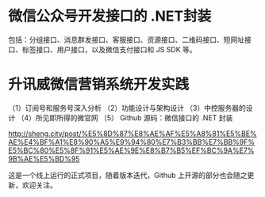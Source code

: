 # 微信公众号开发接口的 .NET封装
包括：分组接口、消息群发接口、客服接口、资源接口、二维码接口、短网址接口、标签接口、用户接口，以及微信支付接口和 JS SDK 等。

# 升讯威微信营销系统开发实践
（1）订阅号和服务号深入分析
（2）功能设计与架构设计
（3）中控服务器的设计
（4）所见即所得的微官网
（5） Github 源码：微信接口的 .NET 封装

http://sheng.city/post/%E5%8D%87%E8%AE%AF%E5%A8%81%E5%BE%AE%E4%BF%A1%E8%90%A5%E9%94%80%E7%B3%BB%E7%BB%9F%E5%BC%80%E5%8F%91%E5%AE%9E%E8%B7%B5%EF%BC%9A%E7%9B%AE%E5%BD%95

这是一个线上运行的正式项目，随着版本迭代，Github 上开源的部分也会随之更新，欢迎关注。
